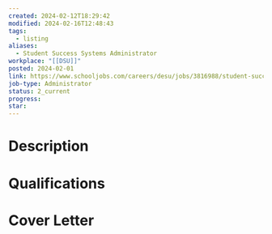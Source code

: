 ```yaml
---
created: 2024-02-12T18:29:42
modified: 2024-02-16T12:48:43
tags:
  - listing
aliases:
  - Student Success Systems Administrator
workplace: "[[DSU]]"
posted: 2024-02-01
link: https://www.schooljobs.com/careers/desu/jobs/3816988/student-success-systems-administrator-grant-funded?sort=PostingDate%7CDescending&pagetype=jobOpportunitiesJobs
job-type: Administrator
status: 2_current
progress: 
star:
---
```


# Description

# Qualifications

# Cover Letter
